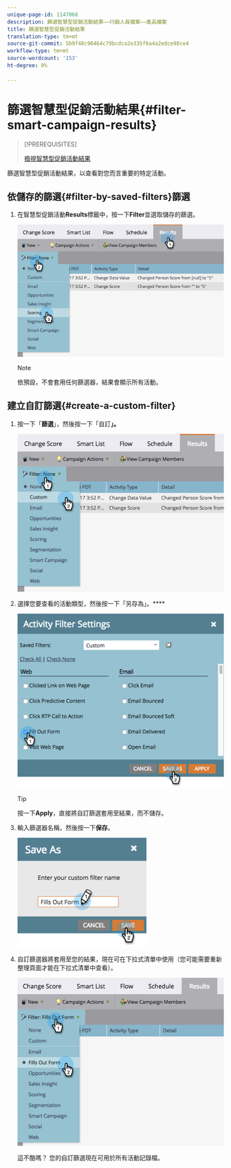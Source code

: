 ```yaml
---
unique-page-id: 1147068
description: 篩選智慧型促銷活動結果——行銷人員檔案——產品檔案
title: 篩選智慧型促銷活動結果
translation-type: tm+mt
source-git-commit: 5b9f48c98464c79bcdca2e335f6a4a2edce98ce4
workflow-type: tm+mt
source-wordcount: '153'
ht-degree: 0%

---
```



# 篩選智慧型促銷活動結果{#filter-smart-campaign-results}

>[!PREREQUISITES]
>
>[檢視智慧型促銷活動結果](/help/marketo/product-docs/core-marketo-concepts/smart-campaigns/smart-campaign-data/view-smart-campaign-results.md)

篩選智慧型促銷活動結果，以查看對您而言重要的特定活動。

## 依儲存的篩選{#filter-by-saved-filters}篩選

1. 在智慧型促銷活動&#x200B;**Results**&#x200B;標籤中，按一下&#x200B;**Filter**&#x200B;並選取儲存的篩選。

   ![](assets/resultsfilter-hands.png)

   >[!NOTE]
   >
   >依預設，不會套用任何篩選器，結果會顯示所有活動。

## 建立自訂篩選{#create-a-custom-filter}

1. 按一下「**篩選**」，然後按一下「自訂&#x200B;**」。**

   ![](assets/filterscustom-hands.png)

1. 選擇您要查看的活動類型，然後按一下「另存為」。****

   ![](assets/activityfiltersettings-hands.png)

   >[!TIP]
   >
   >按一下&#x200B;**Apply**，直接將自訂篩選套用至結果，而不儲存。

1. 輸入篩選器名稱，然後按一下&#x200B;**保存**。

   ![](assets/saveasfilter-hands.png)

1. 自訂篩選器將套用至您的結果，現在可在下拉式清單中使用（您可能需要重新整理頁面才能在下拉式清單中查看）。

   ![](assets/customfilter-hands.png)

   這不酷嗎？ 您的自訂篩選現在可用於所有活動記錄檔。
